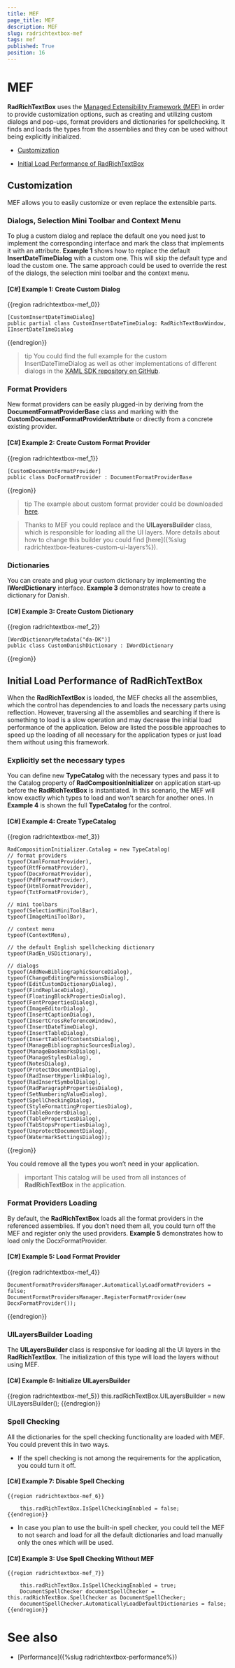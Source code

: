 ```yaml
---
title: MEF
page_title: MEF
description: MEF
slug: radrichtextbox-mef
tags: mef
published: True
position: 16
---
```


# MEF

__RadRichTextBox__ uses the [Managed Extensibility Framework (MEF)](https://msdn.microsoft.com/en-us/library/dd460648(v=vs.110).aspx) in order to provide customization options, such as creating and utilizing custom dialogs and pop-ups, format providers and dictionaries for spellchecking. It finds and loads the types from the assemblies and they can be used without being explicitly initialized.

* [Customization](#customization)

* [Initial Load Performance of RadRichTextBox](initial-load-performance-of-radrichtextbox)

## Customization

MEF allows you to easily customize or even replace the extensible parts. 

### Dialogs, Selection Mini Toolbar and Context Menu

To plug a custom dialog and replace the default one you need just to implement the corresponding interface and mark the class that implements it with an attribute. __Example 1__ shows how to replace the default __InsertDateTimeDialog__ with a custom one. This will skip the default type and load the custom one. The same approach could be used to override the rest of the dialogs, the selection mini toolbar and the context menu.


#### __[C#] Example 1: Create Custom Dialog__
{{region radrichtextbox-mef_0}}

	[CustomInsertDateTimeDialog]
	public partial class CustomInsertDateTimeDialog: RadRichTextBoxWindow, IInsertDateTimeDialog 
{{endregion}}

>tip You could find the full example for the custom InsertDateTimeDialog as well as other implementations of different dialogs in the [XAML SDK repository on GitHub](https://github.com/telerik/xaml-sdk/tree/master/RichTextBox).
 

### Format Providers

New format providers can be easily plugged-in by deriving from the __DocumentFormatProviderBase__ class and marking with the __CustomDocumentFormatProviderAttribute__ or directly from a concrete existing provider.


#### __[C#] Example 2: Create Custom Format Provider__
{{region radrichtextbox-mef_1}}

	[CustomDocumentFormatProvider]
	public class DocFormatProvider : DocumentFormatProviderBase
{{region}}

>tip The example about custom format provider could be downloaded [here](https://github.com/telerik/xaml-sdk/tree/master/RichTextBox/DocFormatProviderDemo).



>Thanks to MEF you could replace and the __UILayersBuilder__ class, which is responsible for loading all the UI layers. More details about how to change this builder you could find [here]({%slug radrichtextbox-features-custom-ui-layers%}).


### Dictionaries

You can create and plug your custom dictionary by implementing the __IWordDictionary__ interface. __Example 3__ demonstrates how to create a dictionary for Danish.


#### __[C#] Example 3: Create Custom Dictionary__

{{region radrichtextbox-mef_2}}

    [WordDictionaryMetadata("da-DK")]
    public class CustomDanishDictionary : IWordDictionary
{{region}}


## Initial Load Performance of RadRichTextBox

When the __RadRichTextBox__ is loaded, the MEF checks all the assemblies, which the control has dependencies to and loads the necessary parts using reflection. However, traversing all the assemblies and searching if there is something to load is a slow operation and may decrease the initial load performance of the application. Below are listed the possible approaches to speed up the loading of  all necessary for the application types or just load them without using this framework.

### Explicitly set the necessary types

You can define new __TypeCatalog__ with the necessary types and pass it to the Catalog property of __RadCompositionInitializer__ on application start-up before the __RadRichTextBox__ is instantiated. In this scenario, the MEF will know exactly which types to load and won’t search for another ones. In __Example 4__ is shown the full __TypeCatalog__ for the control.


#### __[C#] Example 4: Create TypeCatalog__

{{region radrichtextbox-mef_3}}

	RadCompositionInitializer.Catalog = new TypeCatalog(
    // format providers
    typeof(XamlFormatProvider),
    typeof(RtfFormatProvider),
    typeof(DocxFormatProvider),
    typeof(PdfFormatProvider),
    typeof(HtmlFormatProvider),
    typeof(TxtFormatProvider),
                
    // mini toolbars
    typeof(SelectionMiniToolBar),
    typeof(ImageMiniToolBar),
                
    // context menu
    typeof(ContextMenu),
                
    // the default English spellchecking dictionary
    typeof(RadEn_USDictionary),
                
    // dialogs
    typeof(AddNewBibliographicSourceDialog),
    typeof(ChangeEditingPermissionsDialog),
    typeof(EditCustomDictionaryDialog),
    typeof(FindReplaceDialog),
    typeof(FloatingBlockPropertiesDialog),
    typeof(FontPropertiesDialog),
    typeof(ImageEditorDialog),
    typeof(InsertCaptionDialog),
    typeof(InsertCrossReferenceWindow),
    typeof(InsertDateTimeDialog),
    typeof(InsertTableDialog),
    typeof(InsertTableOfContentsDialog),
    typeof(ManageBibliographicSourcesDialog),
    typeof(ManageBookmarksDialog),
    typeof(ManageStylesDialog),
    typeof(NotesDialog),
    typeof(ProtectDocumentDialog),
    typeof(RadInsertHyperlinkDialog),
    typeof(RadInsertSymbolDialog),
    typeof(RadParagraphPropertiesDialog),
    typeof(SetNumberingValueDialog),
    typeof(SpellCheckingDialog),
    typeof(StyleFormattingPropertiesDialog),
    typeof(TableBordersDialog),
    typeof(TablePropertiesDialog),
    typeof(TabStopsPropertiesDialog),
    typeof(UnprotectDocumentDialog),
    typeof(WatermarkSettingsDialog));
{{region}}

You could remove all the types you won’t need in your application.

>important This catalog will be used from all instances of __RadRichTextBox__ in the application.


### Format Providers Loading

By default, the __RadRichTextBox__ loads all the format providers in the referenced assemblies. If you don’t need them all, you could turn off the MEF and register only the used providers. __Example 5__ demonstrates how to load only the DocxFormatProvider.


#### __[C#] Example 5: Load Format Provider__
{{region radrichtextbox-mef_4}}

	DocumentFormatProvidersManager.AutomaticallyLoadFormatProviders = false;
	DocumentFormatProvidersManager.RegisterFormatProvider(new DocxFormatProvider());
{{endregion}}


### UILayersBuilder Loading

The __UILayersBuilder__ class is responsive for loading all the UI layers in the __RadRichTextBox__. The initialization of this type will load the layers without using MEF.


#### __[C#] Example 6: Initialize UILayersBuilder__
{{region radrichtextbox-mef_5}}
	this.radRichTextBox.UILayersBuilder = new UILayersBuilder();
{{endregion}}


### Spell Checking

All the dictionaries for the spell checking functionality are loaded with MEF. You could prevent this in two ways.

* If the spell checking is not among the requirements for the application, you could turn it off.


#### __[C#] Example 7: Disable Spell Checking__
	{{region radrichtextbox-mef_6}}

		this.radRichTextBox.IsSpellCheckingEnabled = false;
	{{endregion}}

* In case you plan to use the built-in spell checker, you could tell the MEF to not search and load for all the default dictionaries and load manually only the ones which will be used.


#### __[C#] Example 3: Use Spell Checking Without MEF__
	{{region radrichtextbox-mef_7}}

		this.radRichTextBox.IsSpellCheckingEnabled = true;
		DocumentSpellChecker documentSpellChecker = this.radRichTextBox.SpellChecker as DocumentSpellChecker;
		documentSpellChecker.AutomaticallyLoadDefaultDictionaries = false;
	{{endregion}}

# See also 

* [Performance]({%slug radrichtextbox-performance%})